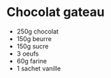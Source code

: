# Chocolat gateau

- 250g chocolat
- 150g beurre
- 150g sucre
- 3 oeufs
- 60g farine
- 1 sachet vanille
